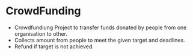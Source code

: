 # CrowdFunding
- Crowdfundiung Project to transfer funds donated by people from one organisation to other.
- Collects amount from people to meet the given target and deadlines.
- Refund if target is not achieved.
